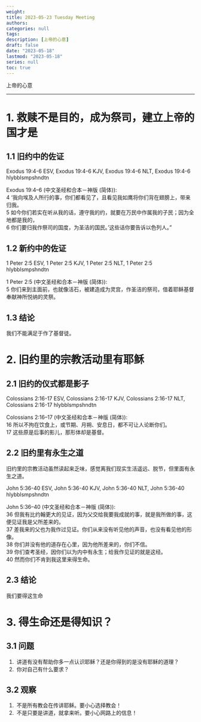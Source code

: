 ```yaml
---
weight: 
title: 2023-05-23 Tuesday Meeting
authors:
categories: null
tags:
description: [上帝的心意]
draft: false
date: "2023-05-18"
lastmod: "2023-05-18"
series: null
toc: true
---
```


上帝的心意
<!--more-->
---


# 1. 救赎不是目的，成为祭司，建立上帝的国才是

## 1.1 旧约中的佐证

Exodus 19:4-6 ESV, Exodus 19:4-6 KJV, Exodus 19:4-6 NLT, Exodus 19:4-6 hlybblsmpshndtn

Exodus 19:4–6 (中文圣经和合本－神版 (简体)): 
<br>4 ‘我向埃及人所行的事，你们都看见了，且看见我如鹰将你们背在翅膀上，带来归我。 
<br>5 如今你们若实在听从我的话，遵守我的约，就要在万民中作属我的子民；因为全地都是我的， 
<br>6 你们要归我作祭司的国度，为圣洁的国民。’这些话你要告诉以色列人。”

## 1.2 新约中的佐证
1 Peter 2:5 ESV, 1 Peter 2:5 KJV, 1 Peter 2:5 NLT, 1 Peter 2:5 hlybblsmpshndtn

1 Peter 2:5 (中文圣经和合本－神版 (简体)): 
<br>5 你们来到主面前，也就像活石，被建造成为灵宫，作圣洁的祭司，借着耶稣基督奉献神所悦纳的灵祭。
## 1.3 结论
我们不能满足于作了基督徒。


# 2. 旧约里的宗教活动里有耶稣

## 2.1 旧约的仪式都是影子  
Colossians 2:16-17 ESV, Colossians 2:16-17 KJV, Colossians 2:16-17 NLT, Colossians 2:16-17 hlybblsmpshndtn

Colossians 2:16–17 (中文圣经和合本－神版 (简体)): 
<br>16 所以不拘在饮食上，或节期、月朔、安息日，都不可让人论断你们。 
<br>17 这些原是后事的影儿，那形体却是基督。

## 2.2 旧约里有永生之道

旧约里的宗教活动虽然读起来乏味，感觉离我们现实生活遥远、脱节，但里面有永生之道。  

John 5:36-40 ESV, John 5:36-40 KJV, John 5:36-40 NLT, John 5:36-40 hlybblsmpshndtn

John 5:36–40 (中文圣经和合本－神版 (简体)): 
<br>36 但我有比约翰更大的见证，因为父交给我要我成就的事，就是我所做的事，这便见证我是父所差来的。 
<br>37 差我来的父也为我作过见证。你们从来没有听见他的声音，也没有看见他的形像。 
<br>38 你们并没有他的道存在心里，因为他所差来的，你们不信。 
<br>39 你们查考圣经，因你们以为内中有永生；给我作见证的就是这经。 
<br>40 然而你们不肯到我这里来得生命。

## 2.3 结论
我们要得这生命

# 3. 得生命还是得知识？

## 3.1 问题
<ol>
<li>&nbsp;讲道有没有帮助你多一点认识耶稣？还是你得到的是没有耶稣的道理？</li>
<li>&nbsp;你对自己有什么要求？</li>
</ol>

## 3.2 观察
<ol>
<li>&nbsp;不是所有教会在传讲耶稣。要小心选择教会！</li>
<li>&nbsp;不是只要是讲道，就拿来听。要小心网路上的信息！</li>
</ol>
